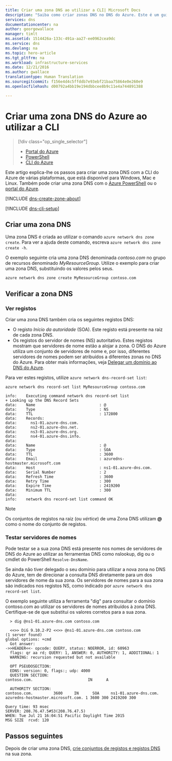 ```yaml
---
title: Criar uma zona DNS ao utilizar a CLI| Microsoft Docs
description: "Saiba como criar zonas DNS no DNS do Azure. Este é um guia passo a passo para criar e gerir a sua primeira zona DNS com a CLI do Azure."
services: dns
documentationcenter: na
author: georgewallace
manager: timlt
ms.assetid: 1514426a-133c-491a-aa27-ee0962cea9dc
ms.service: dns
ms.devlang: na
ms.topic: hero-article
ms.tgt_pltfrm: na
ms.workload: infrastructure-services
ms.date: 12/21/2016
ms.author: gwallace
translationtype: Human Translation
ms.sourcegitcommit: f156e4d4c5ffddb7e93ebf21baa75864e0e260e9
ms.openlocfilehash: d00792a4bb19e194dbbcee8b9c11e4a744891388

---
```


# <a name="create-an-azure-dns-zone-using-cli"></a>Criar uma zona DNS do Azure ao utilizar a CLI

> [!div class="op_single_selector"]
> * [Portal do Azure](dns-getstarted-create-dnszone-portal.md)
> * [PowerShell](dns-getstarted-create-dnszone.md)
> * [CLI do Azure](dns-getstarted-create-dnszone-cli.md)

Este artigo explica-lhe os passos para criar uma zona DNS com a CLI do Azure de várias plataformas, que está disponível para Windows, Mac e Linux. Também pode criar uma zona DNS com o [Azure PowerShell](dns-getstarted-create-dnszone.md) ou o [portal do Azure](dns-getstarted-create-dnszone-portal.md).

[!INCLUDE [dns-create-zone-about](../../includes/dns-create-zone-about-include.md)]

[!INCLUDE [dns-cli-setup](../../includes/dns-cli-setup-include.md)]


## <a name="create-a-dns-zone"></a>Criar uma zona DNS

Uma zona DNS é criada ao utilizar o comando `azure network dns zone create`. Para ver a ajuda deste comando, escreva `azure network dns zone create -h`.

O exemplo seguinte cria uma zona DNS denominada *contoso.com* no grupo de recursos denominado *MyResourceGroup*. Utilize o exemplo para criar uma zona DNS, substituindo os valores pelos seus.

```azurecli
azure network dns zone create MyResourceGroup contoso.com
```

## <a name="verify-your-dns-zone"></a>Verificar a zona DNS

### <a name="view-records"></a>Ver registos

Criar uma zona DNS também cria os seguintes registos DNS:

* O registo *Início da autoridade* (SOA). Este registo está presente na raiz de cada zona DNS.
* Os registos do servidor de nomes (NS) autoritativo. Estes registos mostram que servidores de nome estão a alojar a zona. O DNS do Azure utiliza um conjunto de servidores de nome e, por isso, diferentes servidores de nomes podem ser atribuídos a diferentes zonas no DNS do Azure. Para obter mais informações, veja [Delegar um domínio ao DNS do Azure](dns-domain-delegation.md).

Para ver estes registos, utilize `azure network dns-record-set list`:

```azurecli
azure network dns record-set list MyResourceGroup contoso.com

info:    Executing command network dns record-set list
+ Looking up the DNS Record Sets
data:    Name                            : @
data:    Type                            : NS
data:    TTL                             : 172800
data:    Records:
data:      ns1-01.azure-dns.com.
data:      ns2-01.azure-dns.net.
data:      ns3-01.azure-dns.org.
data:      ns4-01.azure-dns.info.
data:
data:    Name                            : @
data:    Type                            : SOA
data:    TTL                             : 3600
data:    Email                           : azuredns-hostmaster.microsoft.com
data:    Host                            : ns1-01.azure-dns.com.
data:    Serial Number                   : 2
data:    Refresh Time                    : 3600
data:    Retry Time                      : 300
data:    Expire Time                     : 2419200
data:    Minimum TTL                     : 300
data:
info:    network dns record-set list command OK
```

> [!NOTE]
> Os conjuntos de registos na raiz (ou *vértice*) de uma Zona DNS utilizam **@** como o nome do conjunto de registos.

### <a name="test-name-servers"></a>Testar servidores de nomes

Pode testar se a sua zona DNS está presente nos nomes de servidores de DNS do Azure ao utilizar as ferramentas DNS como nslookup, dig ou o cmdlet do PowerShell `Resolve-DnsName`.

Se ainda não tiver delegado o seu domínio para utilizar a nova zona no DNS do Azure, tem de direcionar a consulta DNS diretamente para um dos servidores de nome da sua zona. Os servidores de nomes para a sua zona são indicados nos registos NS, como indicado por `azure network dns record-set list`.

O exemplo seguinte utiliza a ferramenta "dig" para consultar o domínio contoso.com ao utilizar os servidores de nomes atribuídos à zona DNS. Certifique-se de que substitui os valores corretos para a sua zona.

```
  > dig @ns1-01.azure-dns.com contoso.com
  
  <<>> DiG 9.10.2-P2 <<>> @ns1-01.azure-dns.com contoso.com
(1 server found)
global options: +cmd
  Got answer:
->>HEADER<<- opcode: QUERY, status: NOERROR, id: 60963
  flags: qr aa rd; QUERY: 1, ANSWER: 0, AUTHORITY: 1, ADDITIONAL: 1
  WARNING: recursion requested but not available

  OPT PSEUDOSECTION:
  EDNS: version: 0, flags:; udp: 4000
  QUESTION SECTION:
contoso.com.                        IN      A

  AUTHORITY SECTION:
contoso.com.         3600     IN      SOA     ns1-01.azure-dns.com. azuredns-hostmaster.microsoft.com. 1 3600 300 2419200 300

Query time: 93 msec
SERVER: 208.76.47.5#53(208.76.47.5)
WHEN: Tue Jul 21 16:04:51 Pacific Daylight Time 2015
MSG SIZE  rcvd: 120
```

## <a name="next-steps"></a>Passos seguintes

Depois de criar uma zona DNS, [crie conjuntos de registos e registos DNS](dns-getstarted-create-recordset-cli.md) na sua zona.




<!--HONumber=Jan17_HO4-->


